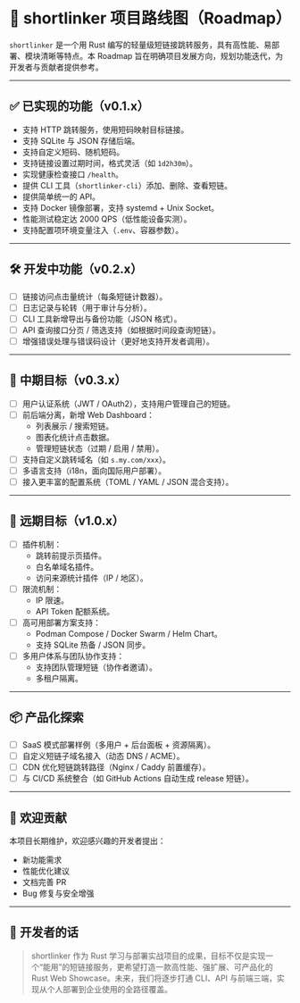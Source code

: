# 📍 shortlinker 项目路线图（Roadmap）

`shortlinker` 是一个用 Rust 编写的轻量级短链接跳转服务，具有高性能、易部署、模块清晰等特点。本 Roadmap 旨在明确项目发展方向，规划功能迭代，为开发者与贡献者提供参考。

---

## ✅ 已实现的功能（v0.1.x）

- 支持 HTTP 跳转服务，使用短码映射目标链接。
- 支持 SQLite 与 JSON 存储后端。
- 支持自定义短码、随机短码。
- 支持链接设置过期时间，格式灵活（如 `1d2h30m`）。
- 实现健康检查接口 `/health`。
- 提供 CLI 工具（`shortlinker-cli`）添加、删除、查看短链。
- 提供简单统一的 API。
- 支持 Docker 镜像部署，支持 systemd + Unix Socket。
- 性能测试稳定达 2000 QPS（低性能设备实测）。
- 支持配置项环境变量注入（`.env`、容器参数）。

---

## 🛠️ 开发中功能（v0.2.x）

- [ ] 链接访问点击量统计（每条短链计数器）。
- [ ] 日志记录与轮转（用于审计与分析）。
- [ ] CLI 工具新增导出与备份功能（JSON 格式）。
- [ ] API 查询接口分页 / 筛选支持（如根据时间段查询短链）。
- [ ] 增强错误处理与错误码设计（更好地支持开发者调用）。

---

## 🧭 中期目标（v0.3.x）

- [ ] 用户认证系统（JWT / OAuth2），支持用户管理自己的短链。
- [ ] 前后端分离，新增 Web Dashboard：
  - 列表展示 / 搜索短链。
  - 图表化统计点击数据。
  - 管理短链状态（过期 / 启用 / 禁用）。
- [ ] 支持自定义跳转域名（如 `s.my.com/xxx`）。
- [ ] 多语言支持（i18n，面向国际用户部署）。
- [ ] 接入更丰富的配置系统（TOML / YAML / JSON 混合支持）。

---

## 🎯 远期目标（v1.0.x）

- [ ] 插件机制：
  - 跳转前提示页插件。
  - 白名单域名插件。
  - 访问来源统计插件（IP / 地区）。
- [ ] 限流机制：
  - IP 限速。
  - API Token 配额系统。
- [ ] 高可用部署方案支持：
  - Podman Compose / Docker Swarm / Helm Chart。
  - 支持 SQLite 热备 / JSON 同步。
- [ ] 多用户体系与团队协作支持：
  - 支持团队管理短链（协作者邀请）。
  - 多租户隔离。

---

## 📦 产品化探索

- [ ] SaaS 模式部署样例（多用户 + 后台面板 + 资源隔离）。
- [ ] 自定义短链子域名接入（动态 DNS / ACME）。
- [ ] CDN 优化短链跳转路径（Nginx / Caddy 前置缓存）。
- [ ] 与 CI/CD 系统整合（如 GitHub Actions 自动生成 release 短链）。

---

## 🤝 欢迎贡献

本项目长期维护，欢迎感兴趣的开发者提出：
- 新功能需求
- 性能优化建议
- 文档完善 PR
- Bug 修复与安全增强

---

## 🧡 开发者的话

> shortlinker 作为 Rust 学习与部署实战项目的成果，目标不仅是实现一个“能用”的短链接服务，更希望打造一款高性能、强扩展、可产品化的 Rust Web Showcase。未来，我们将逐步打通 CLI、API 与前端三端，实现从个人部署到企业使用的全路径覆盖。
